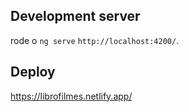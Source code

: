 
## Development server

rode o `ng serve` `http://localhost:4200/`. 

## Deploy
https://librofilmes.netlify.app/


